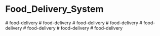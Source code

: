 # Food_Delivery_System
 
#   f o o d - d e l i v e r y  
 #   f o o d - d e l i v e r y  
 #   f o o d - d e l i v e r y  
 #   f o o d - d e l i v e r y  
 #   f o o d - d e l i v e r y  
 #   f o o d - d e l i v e r y  
 #   f o o d - d e l i v e r y  
 #   f o o d - d e l i v e r y  
 